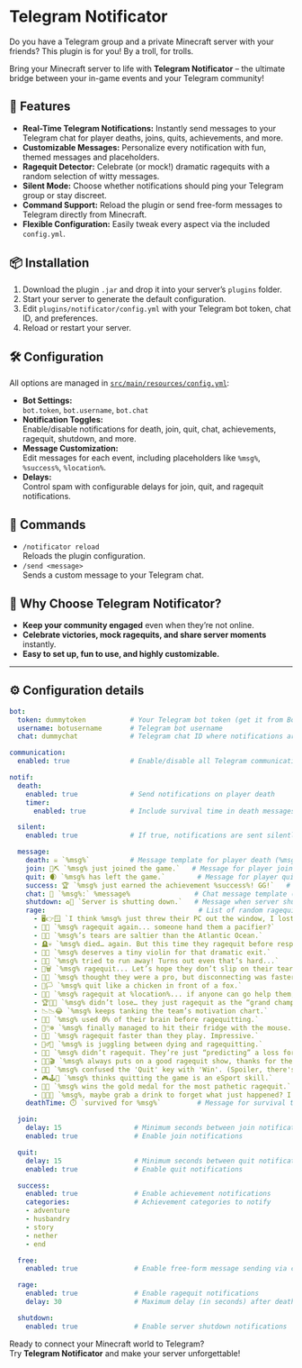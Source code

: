 # Telegram Notificator

Do you have a Telegram group and a private Minecraft server with your friends? This plugin is for you! By a troll, for trolls.

Bring your Minecraft server to life with **Telegram Notificator** – the ultimate bridge between your in-game events and your Telegram community!

## 🚀 Features

- **Real-Time Telegram Notifications:** Instantly send messages to your Telegram chat for player deaths, joins, quits, achievements, and more.
- **Customizable Messages:** Personalize every notification with fun, themed messages and placeholders.
- **Ragequit Detector:** Celebrate (or mock!) dramatic ragequits with a random selection of witty messages.
- **Silent Mode:** Choose whether notifications should ping your Telegram group or stay discreet.
- **Command Support:** Reload the plugin or send free-form messages to Telegram directly from Minecraft.
- **Flexible Configuration:** Easily tweak every aspect via the included `config.yml`.

## 📦 Installation

1. Download the plugin `.jar` and drop it into your server’s `plugins` folder.
2. Start your server to generate the default configuration.
3. Edit `plugins/notificator/config.yml` with your Telegram bot token, chat ID, and preferences.
4. Reload or restart your server.

## 🛠️ Configuration

All options are managed in [`src/main/resources/config.yml`](src/main/resources/config.yml):

- **Bot Settings:**  
  `bot.token`, `bot.username`, `bot.chat`
- **Notification Toggles:**  
  Enable/disable notifications for death, join, quit, chat, achievements, ragequit, shutdown, and more.
- **Message Customization:**  
  Edit messages for each event, including placeholders like `%msg%`, `%success%`, `%location%`.
- **Delays:**  
  Control spam with configurable delays for join, quit, and ragequit notifications.

## 💬 Commands

- `/notificator reload`  
  Reloads the plugin configuration.
- `/send <message>`  
  Sends a custom message to your Telegram chat.

## 🎉 Why Choose Telegram Notificator?

- **Keep your community engaged** even when they’re not online.
- **Celebrate victories, mock ragequits, and share server moments** instantly.
- **Easy to set up, fun to use, and highly customizable.**

---

## ⚙️ Configuration details

```yaml
bot:
  token: dummytoken           # Your Telegram bot token (get it from BotFather)
  username: botusername       # Telegram bot username
  chat: dummychat             # Telegram chat ID where notifications are sent

communication:
  enabled: true               # Enable/disable all Telegram communication

notif:
  death:
    enabled: true             # Send notifications on player death
    timer:
      enabled: true           # Include survival time in death messages

  silent:
    enabled: true             # If true, notifications are sent silently (no Telegram group ping)

  message:
    death: ☠️ `%msg%`          # Message template for player death (%msg% = player name)
    join: 💎⛏️ `%msg% just joined the game.`   # Message for player join
    quit: 🌒 `%msg% has left the game.`        # Message for player quit
    success: 🏆 `%msg% just earned the achievement %success%! GG!`   # Achievement message (%success% = achievement name)
    chat: 💬 `%msg%:` %message%                # Chat message template (%message% = chat content)
    shutdown: ♻️🔋 `Server is shutting down.`   # Message when server shuts down
    rage:                                      # List of random ragequit messages
      - 🖥️👉🪟 `I think %msg% just threw their PC out the window, I lost the connection.`
      - 🍼👶 `%msg% ragequit again... someone hand them a pacifier?`
      - 🧂😤 `%msg%’s tears are saltier than the Atlantic Ocean.`
      - 🪦💀 `%msg% died… again. But this time they ragequit before respawning.`
      - 🎻😢 `%msg% deserves a tiny violin for that dramatic exit.`
      - 🚪🏃 `%msg% tried to run away! Turns out even that’s hard...`
      - 🧹🗑️ `%msg% ragequit... Let’s hope they don’t slip on their tears and die a second time.`
      - 🛑🤡 `%msg% thought they were a pro, but disconnecting was faster than their skills.`
      - 🐔🏳️ `%msg% quit like a chicken in front of a fox.`
      - 🥲💔 `%msg% ragequit at %location%... if anyone can go help them, I almost feel bad.` # %location% = player location
      - 🏆🥈😂 `%msg% didn’t lose… they just ragequit as the “grand champion” of second place.`
      - 📉📉😂 `%msg% keeps tanking the team’s motivation chart.`
      - 🧟🧠 `%msg% used 0% of their brain before ragequitting.`
      - 🎯🖱️❄️ `%msg% finally managed to hit their fridge with the mouse.`
      - 🦥💤 `%msg% ragequit faster than they play. Impressive.`
      - 🤹‍♂️🙄 `%msg% is juggling between dying and ragequitting.`
      - 🔮🤔 `%msg% didn’t ragequit. They’re just “predicting” a loss for later.`
      - 🍿😂🎬 `%msg% always puts on a good ragequit show, thanks for the entertainment.`
      - 🥲🚪 `%msg% confused the 'Quit' key with 'Win'. (Spoiler, there's no such key lol).`
      - 🎮🕹️👾 `%msg% thinks quitting the game is an eSport skill.`
      - 🚫🏅 `%msg% wins the gold medal for the most pathetic ragequit.`
      - 🍺🍹🍷 `%msg%, maybe grab a drink to forget what just happened? I won’t tell the others.`
    deathTime: ⏱️ `survived for %msg%`         # Message for survival time after death

  join:
    delay: 15                  # Minimum seconds between join notifications (anti-spam)
    enabled: true              # Enable join notifications

  quit:
    delay: 15                  # Minimum seconds between quit notifications (anti-spam)
    enabled: true              # Enable quit notifications

  success:
    enabled: true              # Enable achievement notifications
    categories:                # Achievement categories to notify
    - adventure
    - husbandry
    - story
    - nether
    - end

  free:
    enabled: true              # Enable free-form message sending via command

  rage:
    enabled: true              # Enable ragequit notifications
    delay: 30                  # Maximum delay (in seconds) after death to trigger a ragequit message

  shutdown:
    enabled: true              # Enable server shutdown notifications
```

Ready to connect your Minecraft world to Telegram?  
Try **Telegram Notificator** and make your server unforgettable!
